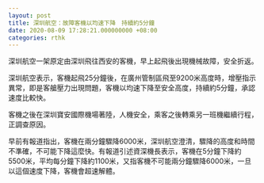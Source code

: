 ```yaml
---
layout: post
title: 深圳航空：故障客機以均速下降　持續約5分鐘
date: 2020-08-09 17:28:21.000000000 +08:00
categories: rthk
---
```


深圳航空一架原定由深圳飛往西安的客機，早上起飛後出現機械故障，安全折返。

深圳航空表示，客機起飛25分鐘後，在廣州管制區飛至9200米高度時，增壓指示異常，即是客艙壓力出現問題，客機以均速下降至安全高度，持續約5分鐘，承認速度比較快。

客機之後在深圳寶安國際機場著陸，人機安全，乘客之後轉乘另一班機繼續行程，正調查原因。

早前有報道指出，客機在兩分鐘驟降6000米，深圳航空澄清，驟降的高度和時間不準確，不可能下降這麼快。有報道引述資深機長表示，客機在5分鐘下降約5500米，平均每分鐘下降約1100米，又指客機不可能兩分鐘驟降6000米，一旦以這個速度下降，客機會超速解體。

